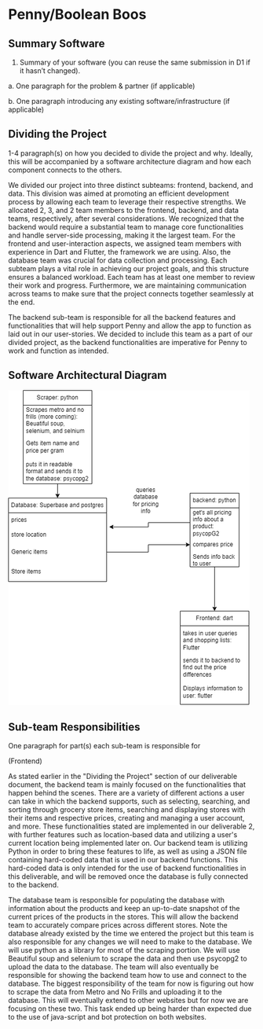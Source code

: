 # Penny/Boolean Boos

## Summary Software
1. Summary of your software (you can reuse the same submission in D1 if it hasn’t changed).

a. One paragraph for the problem & partner (if applicable)

b. One paragraph introducing any existing software/infrastructure (if applicable)

## Dividing the Project
1-4 paragraph(s) on how you decided to divide the project and why. Ideally, this will be accompanied by a software architecture diagram and how each component connects to the others.

We divided our project into three distinct subteams: frontend, backend, and data. This division was aimed at promoting an efficient development process by allowing each team to leverage their respective strengths. We allocated 2, 3, and 2 team members to the frontend, backend, and data teams, respectively, after several considerations. We recognized that the backend would require a substantial team to manage core functionalities and handle server-side processing, making it the largest team. For the frontend and user-interaction aspects, we assigned team members with experience in Dart and Flutter, the framework we are using. Also, the database team was crucial for data collection and processing. Each subteam plays a vital role in achieving our project goals, and this structure ensures a balanced workload. Each team has at least one member to review their work and progress. Furthermore, we are maintaining communication across teams to make sure that the project connects together seamlessly at the end.


The backend sub-team is responsible for all the backend features and functionalities that will help support Penny and allow the app to function as laid out in our user-stories. We decided to include this team as a part of our divided project, as the backend functionalities are imperative for Penny to work and function as intended. 

## Software Architectural Diagram
![diagram.png](diagram.png)
## Sub-team Responsibilities
One paragraph for part(s) each sub-team is responsible for

(Frontend)

As stated earlier in the "Dividing the Project" section of our deliverable document, the backend team is mainly focused on the functionalities that happen behind the scenes. There are a variety of different actions a user can take in which the backend supports, such as selecting, searching, and sorting through grocery store items, searching and displaying stores with their items and respective prices, creating and managing a user account, and more. These functionalities stated are implemented in our deliverable 2, with further features such as location-based data and utilizing a user's current location being implemented later on. Our backend team is utilizing Python in order to bring these features to life, as well as using a JSON file containing hard-coded data that is used in our backend functions. This hard-coded data is only intended for the use of backend functionalities in this deliverable, and will be removed once the database is fully connected to the backend.

The database team is responsible for populating the database with information
about the products and keep an up-to-date snapshot of the current prices
of the products in the stores. This will allow the backend team to accurately 
compare prices across different stores. Note the database already existed by
the time we entered the project but this team is also responsible for any changes
we will need to make to the database. We will use python as a library for most of the scraping
portion. We will use Beautiful soup and selenium to scrape the data and then use psycopg2 
to upload the data to the database.
The team will also eventually be responsible
for showing the backend team how to use and connect to the database. The biggest
responsibility of the team for now is figuring out how to scrape the data from
Metro and No Frills and uploading it to the database. This will eventually extend to other websites
but for now we are focusing on these two. This task ended up being harder than expected
due to the use of java-script and bot protection on both websites.



